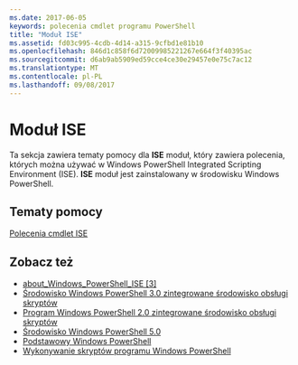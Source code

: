 ```yaml
---
ms.date: 2017-06-05
keywords: polecenia cmdlet programu PowerShell
title: "Moduł ISE"
ms.assetid: fd03c995-4cdb-4d14-a315-9cfbd1e81b10
ms.openlocfilehash: 846d1c858f6d72009985221267e664f3f40395ac
ms.sourcegitcommit: d6ab9ab5909ed59cce4ce30e29457e0e75c7ac12
ms.translationtype: MT
ms.contentlocale: pl-PL
ms.lasthandoff: 09/08/2017
---
```

# <a name="ise-module"></a>Moduł ISE
Ta sekcja zawiera tematy pomocy dla **ISE** moduł, który zawiera polecenia, których można używać w Windows PowerShell Integrated Scripting Environment (ISE). **ISE** moduł jest zainstalowany w środowisku Windows PowerShell.

## <a name="help-topics"></a>Tematy pomocy
[Polecenia cmdlet ISE](http://go.microsoft.com/fwlink/?LinkID=254686)

## <a name="see-also"></a>Zobacz też
- [about_Windows_PowerShell_ISE [3]](https://technet.microsoft.com/en-us/library/dfa54d47-60c6-4fff-8197-c747e8d411bb)
- [Środowisko Windows PowerShell 3.0 zintegrowane środowisko obsługi skryptów](http://go.microsoft.com/fwlink/?LinkId=254681)
- [Program Windows PowerShell 2.0 zintegrowane środowisko obsługi skryptów](http://go.microsoft.com/fwlink/?LinkID=238569)
- [Środowisko Windows PowerShell 5.0](../../whats-new/What-s-New-in-Windows-PowerShell-50.md)
- [Podstawowy Windows PowerShell](https://technet.microsoft.com/en-us/library/4b75f1e4-f327-48f3-92ab-bf5435094d41)
- [Wykonywanie skryptów programu Windows PowerShell](../../getting-started/fundamental/Scripting-with-Windows-PowerShell.md)

